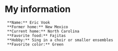 # My information

     **Name:** Eric Vook
     **Former home:** New Mexico
     **Current home:** North Carolina
     **Favorite food:** Fajitas
     **Hobby:** Sing in a choir or smaller ensembles
     **Favorite color:** Green

